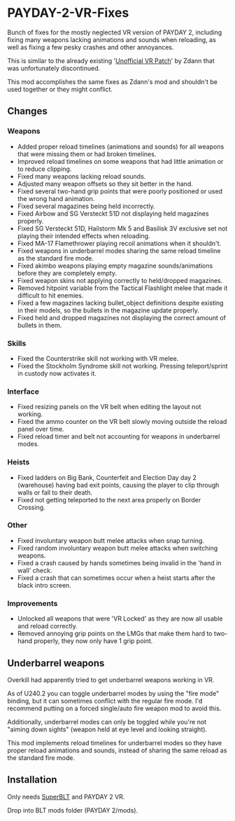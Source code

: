 # PAYDAY-2-VR-Fixes
Bunch of fixes for the mostly neglected VR version of PAYDAY 2, including fixing many weapons lacking animations and sounds when reloading, as well as fixing a few pesky crashes and other annoyances.

This is similar to the already existing '[Unofficial VR Patch](https://modworkshop.net/mod/27138)' by Zdann that was unfortunately discontinued.

This mod accomplishes the same fixes as Zdann's mod and shouldn't be used together or they might conflict.

## Changes
### Weapons
- Added proper reload timelines (animations and sounds) for all weapons that were missing them or had broken timelines.
- Improved reload timelines on some weapons that had little animation or to reduce clipping.
- Fixed many weapons lacking reload sounds.
- Adjusted many weapon offsets so they sit better in the hand.
- Fixed several two-hand grip points that were poorly positioned or used the wrong hand animation.
- Fixed several magazines being held incorrectly.
- Fixed Airbow and SG Versteckt 51D not displaying held magazines properly.
- Fixed SG Versteckt 51D, Hailstorm Mk 5 and Basilisk 3V exclusive set not playing their intended effects when reloading.
- Fixed MA-17 Flamethrower playing recoil animations when it shouldn't.
- Fixed weapons in underbarrel modes sharing the same reload timeline as the standard fire mode.
- Fixed akimbo weapons playing empty magazine sounds/animations before they are completely empty.
- Fixed weapon skins not applying correctly to held/dropped magazines.
- Removed hitpoint variable from the Tactical Flashlight melee that made it difficult to hit enemies.
- Fixed a few magazines lacking bullet_object definitions despite existing in their models, so the bullets in the magazine update properly.
- Fixed held and dropped magazines not displaying the correct amount of bullets in them.
### Skills
- Fixed the Counterstrike skill not working with VR melee.
- Fixed the Stockholm Syndrome skill not working. Pressing teleport/sprint in custody now activates it.
### Interface
- Fixed resizing panels on the VR belt when editing the layout not working.
- Fixed the ammo counter on the VR belt slowly moving outside the reload panel over time.
- Fixed reload timer and belt not accounting for weapons in underbarrel modes.
### Heists
- Fixed ladders on Big Bank, Counterfeit and Election Day day 2 (warehouse) having bad exit points, causing the player to clip through walls or fall to their death.
- Fixed not getting teleported to the next area properly on Border Crossing.
### Other
- Fixed involuntary weapon butt melee attacks when snap turning.
- Fixed random involuntary weapon butt melee attacks when switching weapons.
- Fixed a crash caused by hands sometimes being invalid in the 'hand in wall' check.
- Fixed a crash that can sometimes occur when a heist starts after the black intro screen.
### Improvements
- Unlocked all weapons that were 'VR Locked' as they are now all usable and reload correctly.
- Removed annoying grip points on the LMGs that make them hard to two-hand properly, they now only have 1 grip point.

## Underbarrel weapons
Overkill had apparently tried to get underbarrel weapons working in VR.

As of U240.2 you can toggle underbarrel modes by using the "fire mode" binding, but it can sometimes conflict with the regular fire mode. I'd recommend putting on a forced single/auto fire weapon mod to avoid this.

Additionally, underbarrel modes can only be toggled while you're not "aiming down sights" (weapon held at eye level and looking straight).

This mod implements reload timelines for underbarrel modes so they have proper reload animations and sounds, instead of sharing the same reload as the standard fire mode.

## Installation
Only needs [SuperBLT](https://superblt.znix.xyz/) and PAYDAY 2 VR.

Drop into BLT mods folder (PAYDAY 2/mods).